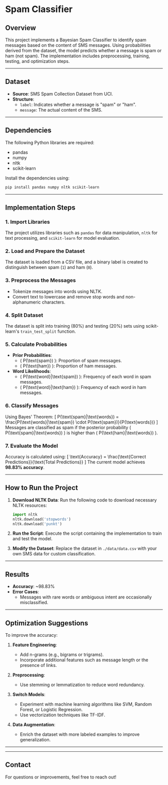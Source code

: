# Spam Classifier 

## Overview

This project implements a Bayesian Spam Classifier to identify spam messages based on the content of SMS messages. Using probabilities derived from the dataset, the model predicts whether a message is spam or ham (not spam). The implementation includes preprocessing, training, testing, and optimization steps.

---

## Dataset
- **Source**: SMS Spam Collection Dataset from UCI.
- **Structure**:
  - `label`: Indicates whether a message is "spam" or "ham".
  - `message`: The actual content of the SMS.
  
---

## Dependencies
The following Python libraries are required:
- pandas
- numpy
- nltk
- scikit-learn

Install the dependencies using:
```bash
pip install pandas numpy nltk scikit-learn
```

---

## Implementation Steps

### 1. Import Libraries
The project utilizes libraries such as `pandas` for data manipulation, `nltk` for text processing, and `scikit-learn` for model evaluation.

### 2. Load and Prepare the Dataset
The dataset is loaded from a CSV file, and a binary label is created to distinguish between spam (`1`) and ham (`0`).

### 3. Preprocess the Messages
- Tokenize messages into words using NLTK.
- Convert text to lowercase and remove stop words and non-alphanumeric characters.

### 4. Split Dataset
The dataset is split into training (80%) and testing (20%) sets using scikit-learn's `train_test_split` function.

### 5. Calculate Probabilities
- **Prior Probabilities**:
  - \( P(\text{spam}) \): Proportion of spam messages.
  - \( P(\text{ham}) \): Proportion of ham messages.
- **Word Likelihoods**:
  - \( P(\text{word}|\text{spam}) \): Frequency of each word in spam messages.
  - \( P(\text{word}|\text{ham}) \): Frequency of each word in ham messages.

### 6. Classify Messages
Using Bayes' Theorem:
\[
P(\text{spam}|\text{words}) = \frac{P(\text{words}|\text{spam}) \cdot P(\text{spam})}{P(\text{words})}
\]
Messages are classified as spam if the posterior probability \( P(\text{spam}|\text{words}) \) is higher than \( P(\text{ham}|\text{words}) \).

### 7. Evaluate the Model
Accuracy is calculated using:
\[
\text{Accuracy} = \frac{\text{Correct Predictions}}{\text{Total Predictions}}
\]
The current model achieves **98.83% accuracy**.

---

## How to Run the Project
1. **Download NLTK Data**:
   Run the following code to download necessary NLTK resources:
   ```python
   import nltk
   nltk.download('stopwords')
   nltk.download('punkt')
   ```

2. **Run the Script**:
   Execute the script containing the implementation to train and test the model.

3. **Modify the Dataset**:
   Replace the dataset in `./data/data.csv` with your own SMS data for custom classification.

---

## Results
- **Accuracy**: ~98.83%
- **Error Cases**:
  - Messages with rare words or ambiguous intent are occasionally misclassified.

---

## Optimization Suggestions
To improve the accuracy:
1. **Feature Engineering**:
   - Add n-grams (e.g., bigrams or trigrams).
   - Incorporate additional features such as message length or the presence of links.

2. **Preprocessing**:
   - Use stemming or lemmatization to reduce word redundancy.

3. **Switch Models**:
   - Experiment with machine learning algorithms like SVM, Random Forest, or Logistic Regression.
   - Use vectorization techniques like TF-IDF.

4. **Data Augmentation**:
   - Enrich the dataset with more labeled examples to improve generalization.

---



---

## Contact
For questions or improvements, feel free to reach out!

